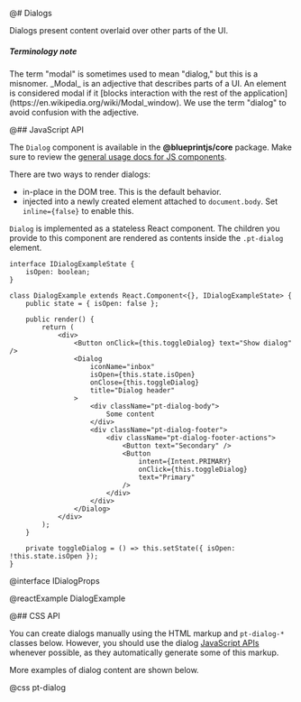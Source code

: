 @# Dialogs

Dialogs present content overlaid over other parts of the UI.

<div class="pt-callout pt-intent-primary pt-icon-info-sign">
<h5>Terminology note</h5>
The term "modal" is sometimes used to mean "dialog," but this is a misnomer.
_Modal_ is an adjective that describes parts of a UI.
An element is considered modal if it
[blocks interaction with the rest of the application](https://en.wikipedia.org/wiki/Modal_window).
We use the term "dialog" to avoid confusion with the adjective.
</div>

@## JavaScript API

The `Dialog` component is available in the __@blueprintjs/core__ package.
Make sure to review the [general usage docs for JS components](#components.usage).

There are two ways to render dialogs:

- in-place in the DOM tree. This is the default behavior.
- injected into a newly created element attached to `document.body`.
Set `inline={false}` to enable this.

`Dialog` is implemented as a stateless React component. The children you provide to this component
are rendered as contents inside the `.pt-dialog` element.

```tsx
interface IDialogExampleState {
    isOpen: boolean;
}

class DialogExample extends React.Component<{}, IDialogExampleState> {
    public state = { isOpen: false };

    public render() {
        return (
            <div>
                <Button onClick={this.toggleDialog} text="Show dialog" />
                <Dialog
                    iconName="inbox"
                    isOpen={this.state.isOpen}
                    onClose={this.toggleDialog}
                    title="Dialog header"
                >
                    <div className="pt-dialog-body">
                        Some content
                    </div>
                    <div className="pt-dialog-footer">
                        <div className="pt-dialog-footer-actions">
                            <Button text="Secondary" />
                            <Button
                                intent={Intent.PRIMARY}
                                onClick={this.toggleDialog}
                                text="Primary"
                            />
                        </div>
                    </div>
                </Dialog>
            </div>
        );
    }

    private toggleDialog = () => this.setState({ isOpen: !this.state.isOpen });
}
```

@interface IDialogProps

@reactExample DialogExample

@## CSS API

You can create dialogs manually using the HTML markup and `pt-dialog-*` classes below.
However, you should use the dialog [JavaScript APIs](#components.dialog.js) whenever possible,
as they automatically generate some of this markup.

More examples of dialog content are shown below.

@css pt-dialog
